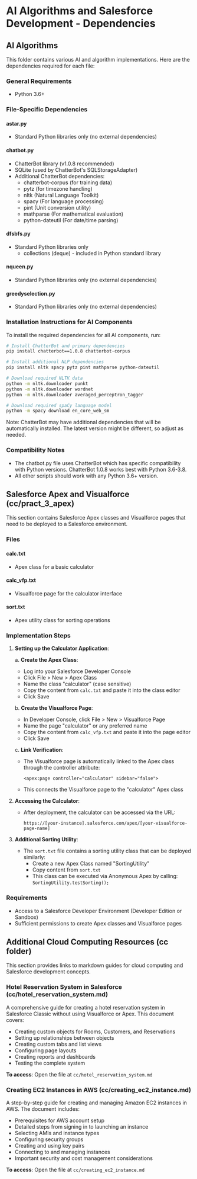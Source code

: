 # AI Algorithms and Salesforce Development - Dependencies

## AI Algorithms

This folder contains various AI and algorithm implementations. Here are the dependencies required for each file:

### General Requirements
- Python 3.6+

### File-Specific Dependencies

#### astar.py
- Standard Python libraries only (no external dependencies)

#### chatbot.py
- ChatterBot library (v1.0.8 recommended)
- SQLite (used by ChatterBot's SQLStorageAdapter)
- Additional ChatterBot dependencies:
  - chatterbot-corpus (for training data)
  - pytz (for timezone handling)
  - nltk (Natural Language Toolkit)
  - spacy (For language processing)
  - pint (Unit conversion utility)
  - mathparse (For mathematical evaluation)
  - python-dateutil (For date/time parsing)

#### dfsbfs.py
- Standard Python libraries only
  - collections (deque) - included in Python standard library

#### nqueen.py
- Standard Python libraries only (no external dependencies)

#### greedyselection.py
- Standard Python libraries only (no external dependencies)

### Installation Instructions for AI Components

To install the required dependencies for all AI components, run:

```bash
# Install ChatterBot and primary dependencies
pip install chatterbot==1.0.8 chatterbot-corpus

# Install additional NLP dependencies
pip install nltk spacy pytz pint mathparse python-dateutil

# Download required NLTK data
python -m nltk.downloader punkt
python -m nltk.downloader wordnet
python -m nltk.downloader averaged_perceptron_tagger

# Download required spaCy language model
python -m spacy download en_core_web_sm
```

Note: ChatterBot may have additional dependencies that will be automatically installed. The latest version might be different, so adjust as needed.

### Compatibility Notes

- The chatbot.py file uses ChatterBot which has specific compatibility with Python versions. ChatterBot 1.0.8 works best with Python 3.6-3.8.
- All other scripts should work with any Python 3.6+ version.

## Salesforce Apex and Visualforce (cc/pract_3_apex)

This section contains Salesforce Apex classes and Visualforce pages that need to be deployed to a Salesforce environment.

### Files

#### calc.txt
- Apex class for a basic calculator

#### calc_vfp.txt
- Visualforce page for the calculator interface 

#### sort.txt
- Apex utility class for sorting operations

### Implementation Steps

1. **Setting up the Calculator Application**:
   
   a. **Create the Apex Class**:
   - Log into your Salesforce Developer Console
   - Click File > New > Apex Class
   - Name the class "calculator" (case sensitive)
   - Copy the content from `calc.txt` and paste it into the class editor
   - Click Save

   b. **Create the Visualforce Page**:
   - In Developer Console, click File > New > Visualforce Page
   - Name the page "calculator" or any preferred name
   - Copy the content from `calc_vfp.txt` and paste it into the page editor
   - Click Save

   c. **Link Verification**:
   - The Visualforce page is automatically linked to the Apex class through the controller attribute:
     ```
     <apex:page controller="calculator" sidebar="false">
     ```
   - This connects the Visualforce page to the "calculator" Apex class

2. **Accessing the Calculator**:
   - After deployment, the calculator can be accessed via the URL:
     ```
     https://[your-instance].salesforce.com/apex/[your-visualforce-page-name]
     ```

3. **Additional Sorting Utility**:
   - The `sort.txt` file contains a sorting utility class that can be deployed similarly:
     - Create a new Apex Class named "SortingUtility"
     - Copy content from `sort.txt`
     - This class can be executed via Anonymous Apex by calling: `SortingUtility.testSorting();`

### Requirements

- Access to a Salesforce Developer Environment (Developer Edition or Sandbox)
- Sufficient permissions to create Apex classes and Visualforce pages

## Additional Cloud Computing Resources (cc folder)

This section provides links to markdown guides for cloud computing and Salesforce development concepts.

### Hotel Reservation System in Salesforce (cc/hotel_reservation_system.md)

A comprehensive guide for creating a hotel reservation system in Salesforce Classic without using Visualforce or Apex. This document covers:

- Creating custom objects for Rooms, Customers, and Reservations
- Setting up relationships between objects
- Creating custom tabs and list views
- Configuring page layouts
- Creating reports and dashboards
- Testing the complete system

**To access**: Open the file at `cc/hotel_reservation_system.md`

### Creating EC2 Instances in AWS (cc/creating_ec2_instance.md)

A step-by-step guide for creating and managing Amazon EC2 instances in AWS. The document includes:

- Prerequisites for AWS account setup
- Detailed steps from signing in to launching an instance
- Selecting AMIs and instance types
- Configuring security groups
- Creating and using key pairs
- Connecting to and managing instances
- Important security and cost management considerations

**To access**: Open the file at `cc/creating_ec2_instance.md` 